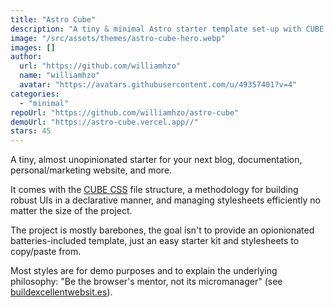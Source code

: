```yaml
---
title: "Astro Cube"
description: "A tiny & minimal Astro starter template set-up with CUBE CSS 🧑‍🚀 🧊"
image: "/src/assets/themes/astro-cube-hero.webp"
images: []
author:
  url: "https://github.com/williamhzo"
  name: "williamhzo"
  avatar: "https://avatars.githubusercontent.com/u/49357401?v=4"
categories:
  - "minimal"
repoUrl: "https://github.com/williamhzo/astro-cube"
demoUrl: "https://astro-cube.vercel.app//"
stars: 45
---
```


<p>
  A tiny, almost unopinionated starter for your next blog, documentation, personal/marketing
  website, and more.
</p>
<p>
  It comes with the <a
    href="https://cube.fyi/"
    rel="noopener noreferrer"
    target="_blank"
    >CUBE CSS</a
  > file structure, a methodology for building robust UIs in a declarative manner, and managing
  stylesheets efficiently no matter the size of the project.
</p>
<p>
  The project is mostly barebones, the goal isn't to provide an opionionated batteries-included
  template, just an easy starter kit and stylesheets to copy/paste from.
</p>
<p>
  Most styles are for demo purposes and to explain the underlying philosophy: "Be the browser's
  mentor, not its micromanager" (see <a
    href="https://buildexcellentwebsit.es/"
    rel="noopener noreferrer"
    target="_blank"
    >buildexcellentwebsit.es</a
  >).
</p>
